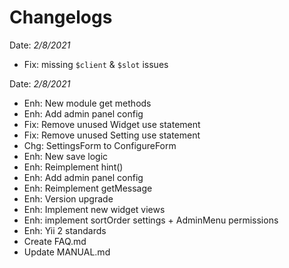 # Changelogs
Date: *2/8/2021*
- Fix: missing `$client` & `$slot` issues

Date: *2/8/2021*
- Enh: New module get methods
- Enh: Add admin panel config
- Fix: Remove unused Widget use statement
- Fix: Remove unused Setting use statement
- Chg: SettingsForm to ConfigureForm
- Enh: New save logic
- Enh: Reimplement hint()
- Enh: Add admin panel config
- Enh: Reimplement getMessage
- Enh: Version upgrade
- Enh: Implement new widget views
- Enh: implement sortOrder settings + AdminMenu permissions
- Enh: Yii 2 standards
- Create FAQ.md
- Update MANUAL.md
